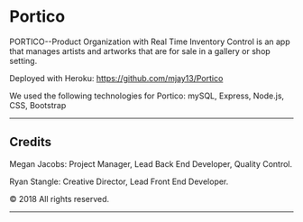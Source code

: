 # Portico

PORTICO--Product Organization with Real Time Inventory Control is an app that manages artists and artworks that are for sale in a gallery or shop setting. 

Deployed with Heroku: https://github.com/mjay13/Portico

We used the following technologies for Portico:
mySQL, Express, Node.js, CSS, Bootstrap

-----------------------------------------


## Credits

Megan Jacobs: Project Manager, Lead Back End Developer, Quality Control.

Ryan Stangle: Creative Director, Lead Front End Developer.

© 2018 All rights reserved.


-----------------------------------------
